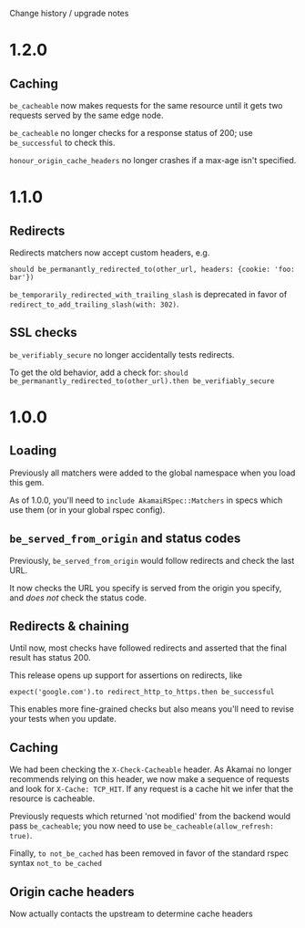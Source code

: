 Change history / upgrade notes

# 1.2.0

## Caching

`be_cacheable` now makes requests for the same resource until it gets two requests served by the same edge node.

`be_cacheable` no longer checks for a response status of 200; use `be_successful` to check this.

`honour_origin_cache_headers` no longer crashes if a max-age isn't specified.

# 1.1.0

## Redirects

Redirects matchers now accept custom headers, e.g.
```
should be_permanantly_redirected_to(other_url, headers: {cookie: 'foo: bar'})
```

`be_temporarily_redirected_with_trailing_slash` is deprecated in favor
of `redirect_to_add_trailing_slash(with: 302)`.

## SSL checks

`be_verifiably_secure` no longer accidentally tests redirects.

To get the old behavior, add a check for:
`should be_permanantly_redirected_to(other_url).then be_verifiably_secure`

# 1.0.0

## Loading

Previously all matchers were added to the global namespace when you load this gem.

As of 1.0.0, you'll need to `include AkamaiRSpec::Matchers` in specs which use them (or in your global rspec config).

## `be_served_from_origin` and status codes

Previously, `be_served_from_origin` would follow redirects and check the last URL.

It now checks the URL you specify is served from the origin you specify, and *does not* check the status code.

## Redirects & chaining

Until now, most checks have followed redirects and asserted that the final result has status 200.

This release opens up support for assertions on redirects, like
```
expect('google.com').to redirect_http_to_https.then be_successful
```

This enables more fine-grained checks but also means you'll need to revise your tests when you update.

## Caching

We had been checking the `X-Check-Cacheable` header.
As Akamai no longer recommends relying on this header, we now make
a sequence of requests and look for `X-Cache: TCP_HIT`.
If any request is a cache hit we infer that the resource is cacheable.

Previously requests which returned 'not modified' from the backend
would pass `be_cacheable`; you now need to use `be_cacheable(allow_refresh: true)`.

Finally, `to not_be_cached` has been removed in favor of the standard
rspec syntax `not_to be_cached`
## Origin cache headers

Now actually contacts the upstream to determine cache headers


